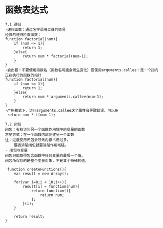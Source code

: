 # 函数表达式

    7.1 递归
    -递归函数：通过名字调用自身的情况
    经典的递归阶乘函数：
    function factorial(num){
        if (num <= 1){
            return 1;
        }else{
            return num * factorial(num-1);
        }
    }
    -会出错！不要使用函数名（函数名可能会发生变化）要使用arguments.callee：是一个指向正在执行的函数的指针
    function factorial(num){
        if (num <= 1){
            return 1;
        }else{
            return num * arguments.callee(num-1);
        }
    }
    -严格模式下，访问arguments.callee这个属性会导致错误，可以用 
     return num * f(num-1);

    7.2 闭包
    闭包：有权访问另一个函数作用域中的变量的函数
    常见方式；在一个函数内部创建另一个函数
    注：过度使用闭包会导致内存占用过多。
        要搞清楚闭包就要清楚作用域链。
    - 闭包与变量
    闭包只能取得包含函数中任何变量的最后一个值。
    闭包所保存的是整个变量对象，不是某个特殊的值。

     function createFunctions(){
        var result = new Array();

        for(var i=0;i < 10;i++){
            result[i] = function(num){
                return function(){
                    return num;
                };
            }(i);
        }

        return result;
    }

